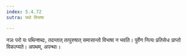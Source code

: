 ```yaml
---
index: 5.4.72
sutra: पथो विभाषा

---
```

नञः परो यः पथिन्शब्दः, तदन्तात् तत्पुरुषात् समासान्तो विभाषा न भवति। पुर्वेण नित्यः प्रतिसेधः प्राप्तो विकल्प्यते। अपथम्, अपन्थाः।